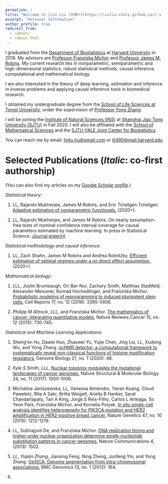 ```yaml
---
permalink: /
title: "Welcome to [Lin Liu (刘林)](https://linliu-stats.github.io/)'s homepage"
excerpt: "Personal Information"
author_profile: true
redirect_from: 
  - /about/
  - /about.html
---
```

 
I graduated from the [Department of Biostatistics](https://www.hsph.harvard.edu/biostatistics/) at [Harvard University](https://www.harvard.edu/) in 2018. My advisors are [Professor Franziska Michor](http://michorlab.dfci.harvard.edu/) and [Professor James M. Robins](https://www.hsph.harvard.edu/james-robins/). My current research lies in nonparametric, semiparametric and high-dimensional statistics, robust statistical methods, causal inference, computational and mathematical biology.

I am also interested in the theory of deep learning, estimation and inference in inverse problems and applying causal inference tools in biomedical research.

I obtained my undergraduate degree from the [School of Life Sciences at Tongji University](https://life.tongji.edu.cn/lifeen/), under the supervision of [Professor Yong Zhang](https://zhanglab.tongji.edu.cn).

I will be joining the [Institute of Natural Sciences (INS)](https://ins.sjtu.edu.cn/) at [Shanghai Jiao Tong University (SJTU)](http://en.sjtu.edu.cn/) in Fall 2020. I will also be affiliated with the [School of Mathematical Sciences](http://math.sjtu.edu.cn/) and the [SJTU-YALE Joint Center for Biostatistics](http://transmed.sjtu.edu.cn/ylhome.do?method=getHomeList&version=en).

You can reach me by email: linliu.tju@gmail.com or lil490@mail.harvard.edu

Selected Publications (_Italic_: co-first authorship)
======
(You can also find my articles on my [Google Scholar profile](https://scholar.google.com/citations?user=2xESgioAAAAJ&hl=en).)

_Statistical theory_:

1. LL, Rajarshi Mukherjee, James M Robins, and Eric Tchetgen Tchetgen. [Adaptive estimation of nonparametric functionals.](https://arxiv.org/pdf/1608.01364) (2020+).

2. LL, Rajarshi Mukherjee, and James M Robins. On nearly assumption-free tests of nominal confidence interval coverage for causal parameters estimated by machine learning. In press in Statistical Science. [Journal preprint](https://www.e-publications.org/ims/submission/STS/user/submissionFile/39574?confirm=b58bff70).

_Statistical methodology and causal inference_:

1. LL, Zach Shahn, James M Robins and Andrea Rotnitzky. [Efficient estimation of optimal regimes under a no direct effect assumption.](https://arxiv.org/pdf/1908.10448) (2020+).

_Mathematical biology_:

1. LLL, Justin Brumbaugh, Ori Bar-Nur, Zachary Smith, Matthias Stadtfeld, Alexander Meissner, Konrad Hochedlinger, and Franziska Michor. [Probabilistic modeling of reprogramming to induced pluripotent stem cells.](https://www.sciencedirect.com/science/article/pii/S2211124716316540) Cell Reports 17, no. 12 (2016): 3395-3406.

2. _Philipp M Altrock_, _LLL_, and Franziska Michor. [The mathematics of cancer: integrating quantitative models.](https://www.nature.com/articles/nrc4029) Nature Reviews Cancer 15, no. 12 (2015): 730-745.

_Statistical and Machine Learning Applications_:

1. Sheng'en Hu, Dawei Huo, Zhaowei Yu, Yujie Chen, Jing Liu, LL, Xudong Wu, and Yong Zhang. [ncHMR detector: a computational framework to systematically reveal non-classical functions of histone modification regulators.](https://genomebiology.biomedcentral.com/articles/10.1186/s13059-020-01953-0) Genome Biology 21, no. 1 (2020): 48.

2. _Kyle S Smith_, _LLL_, [Nuclear topology modulates the mutational landscapes of cancer genomes.](https://www.nature.com/nsmb/journal/v24/n11/abs/nsmb.3474.html) Nature Structural & Molecular Biology 24, no. 11 (2017): 1000-1006.

3. Michalina Janiszewska, LL, Vanessa Almendro, Yanan Kuang, Cloud Paweletz, Rita A Sakr, Britta Weigelt, Ariella B Hanker, Sarat Chandarlapaty, Tari A King, Jorge S Reis-Filho, Carlos L Arteaga, So Yeon Park, Franziska Michor, and Kornelia Polyak. [In situ single-cell analysis identifies heterogeneity for PIK3CA mutation and HER2 amplification in HER2-positive breast cancer.](https://www.nature.com/articles/ng.3391/) Nature Genetics 47, no. 10 (2015): 1212-1219.

4. LL, Subhajyoti De, and Franziska Michor. [DNA replication timing and higher-order nuclear organization determine single-nucleotide substitution patterns in cancer genomes.](https://www.nature.com/articles/ncomms2502) Nature Communications 4, (2013): 1502.

5. _LL_, _Yiqian Zhang_, Jianxing Feng, Ning Zheng, Junfeng Yin, and Yong Zhang. [GeSICA: Genome segmentation from intra-chromosomal associations.](https://bmcgenomics.biomedcentral.com/articles/10.1186/1471-2164-13-164) BMC Genomics 13, no. 1 (2012): 164.

6. 
